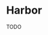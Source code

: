 # Harbor

TODO

<!--
https://medium.com/@petr.ruzicka/harbor-cloud-native-registry-and-kubernetes-838c0937cd67
-->
